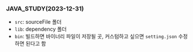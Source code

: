 ### JAVA_STUDY(2023-12-31)

- `src`: sourceFile 폴더
- `lib`: dependency 폴더
- `bin`: 빌드하면 바이너리 파일이 저장될 곳, 커스텀하고 싶으면 `setting.json` 수정하면 된다고 함
